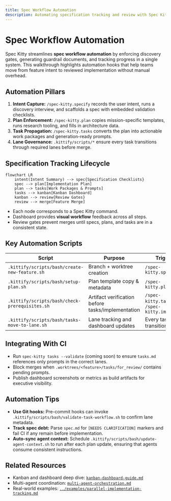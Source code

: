```yaml
---
title: Spec Workflow Automation
description: Automating specification tracking and review with Spec Kitty’s tooling.
---
```


# Spec Workflow Automation

Spec Kitty streamlines **spec workflow automation** by enforcing discovery gates, generating guardrail documents, and tracking progress in a single system. This walkthrough highlights automation hooks that help teams move from feature intent to reviewed implementation without manual overhead.

## Automation Pillars

1. **Intent Capture:** `/spec-kitty.specify` records the user intent, runs a discovery interview, and scaffolds a spec with embedded validation checklists.
2. **Plan Enforcement:** `/spec-kitty.plan` copies mission-specific templates, runs research tooling, and fills in architecture data.
3. **Task Propagation:** `/spec-kitty.tasks` converts the plan into actionable work packages and generation-ready prompts.
4. **Lane Governance:** `.kittify/scripts/*` ensure every task transitions through required lanes before merge.

## Specification Tracking Lifecycle

```mermaid
flowchart LR
    intent(Intent Summary) --> spec{Specification Checklists}
    spec --> plan[Implementation Plan]
    plan --> tasks[Work Packages & Prompts]
    tasks --> kanban[Kanban Dashboard]
    kanban --> review{Review Gates}
    review --> merge[Feature Merge]
```

- Each node corresponds to a Spec Kitty command.
- Dashboard provides **visual workflow** feedback across all steps.
- Review gates prevent merges until specs, plans, and tasks are in a consistent state.

## Key Automation Scripts

| Script | Purpose | Trigger |
|--------|---------|---------|
| `.kittify/scripts/bash/create-new-feature.sh` | Branch + worktree creation | `/spec-kitty.specify` |
| `.kittify/scripts/bash/setup-plan.sh` | Plan template copy & metadata | `/spec-kitty.plan` |
| `.kittify/scripts/bash/check-prerequisites.sh` | Artifact verification before tasks/implementation | `/spec-kitty.tasks`, `/spec-kitty.implement` |
| `.kittify/scripts/bash/tasks-move-to-lane.sh` | Lane tracking and dashboard updates | Every task transition |

## Integrating With CI

- Run `spec-kitty tasks --validate` (coming soon) to ensure `tasks.md` references only prompts in the correct lanes.
- Block merges when `.worktrees/<feature>/tasks/for_review/` contains pending prompts.
- Publish dashboard screenshots or metrics as build artifacts for executive visibility.

## Automation Tips

- **Use Git hooks:** Pre-commit hooks can invoke `.kittify/scripts/bash/validate-task-workflow.sh` to confirm lane metadata.
- **Track spec debt:** Parse `spec.md` for `[NEEDS CLARIFICATION]` markers and fail CI if any remain before implementation.
- **Auto-sync agent context:** Schedule `.kittify/scripts/bash/update-agent-context.sh` to run after each plan update, ensuring that agents consume consistent instructions.

## Related Resources

- Kanban and dashboard deep dive: [`kanban-dashboard-guide.md`](kanban-dashboard-guide.md)
- Multi-agent coordination: [`multi-agent-orchestration.md`](multi-agent-orchestration.md)
- Real-world examples: [`../examples/parallel-implementation-tracking.md`](../examples/parallel-implementation-tracking.md)
